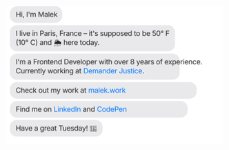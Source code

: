 [![](https://raw.githubusercontent.com/malekkbenhalima/malekkbenhalima/master/chat.svg)](https://twitter.com/malekbenhalima)

